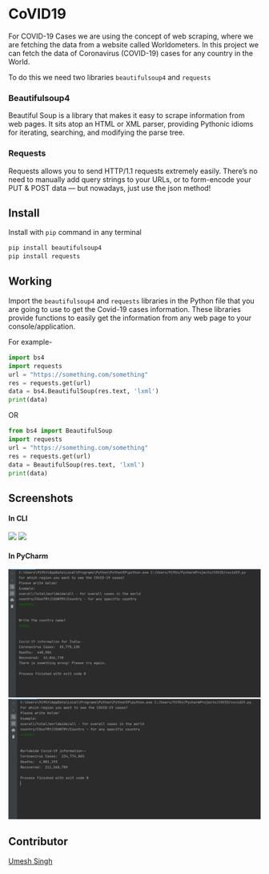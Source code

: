 # CoVID19

For COVID-19 Cases we are using the concept of web scraping, where we are fetching the data from a website called Worldometers. In this project we can fetch the data of Coronavirus (COVID-19) cases for any country in the World. 

To do this we need two libraries `beautifulsoup4` and `requests`

### Beautifulsoup4

Beautiful Soup is a library that makes it easy to scrape information from web pages. It sits atop an HTML or XML parser, providing Pythonic idioms for iterating, searching, and modifying the parse tree.

### Requests 

Requests allows you to send HTTP/1.1 requests extremely easily. There’s no need to manually add query strings to your URLs, or to form-encode your PUT & POST data — but nowadays, just use the json method!

## Install

Install with `pip` command in any terminal

```python
pip install beautifulsoup4
pip install requests
```

## Working

Import the `beautifulsoup4` and `requests` libraries in the Python file that you are going to use to get the Covid-19 cases information. These libraries provide functions to easily get the information from any web page to your console/application.

For example-

```python
import bs4
import requests
url = "https://something.com/something"
res = requests.get(url)
data = bs4.BeautifulSoup(res.text, 'lxml')
print(data)
```
OR
```python
from bs4 import BeautifulSoup
import requests
url = "https://something.com/something"
res = requests.get(url)
data = BeautifulSoup(res.text, 'lxml')
print(data)
```

## Screenshots

#### In CLI

<img src="https://user-images.githubusercontent.com/83420185/136429372-d24f3c86-1611-49bc-b160-bcf9709ebdcb.png">


<img src="https://user-images.githubusercontent.com/83420185/136429434-0ee54e86-2da9-4b98-a0f5-7926157bad2a.png">

#### In PyCharm

<img src="../CoVID19/Images/covid1.png">

<img src="../CoVID19/Images/covid2.png">

## Contributor
<a href="https://github.com/Umesh-01">Umesh Singh</a>
